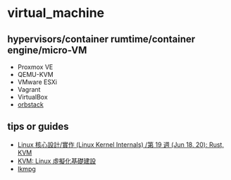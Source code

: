 # virtual_machine

## hypervisors/container rumtime/container engine/micro-VM

* Proxmox VE
* QEMU-KVM 
* VMware ESXi
* Vagrant
* VirtualBox
* [orbstack](https://docs.orbstack.dev/architecture)

## tips or guides

* [Linux 核心設計/實作 (Linux Kernel Internals) /第 19 週 (Jun 18, 20): Rust, KVM](http://wiki.csie.ncku.edu.tw/linux/schedule)
* [KVM: Linux 虛擬化基礎建設](https://hackmd.io/@sysprog/linux-kvm)
* [lkmpg](https://github.com/sysprog21/lkmpg)